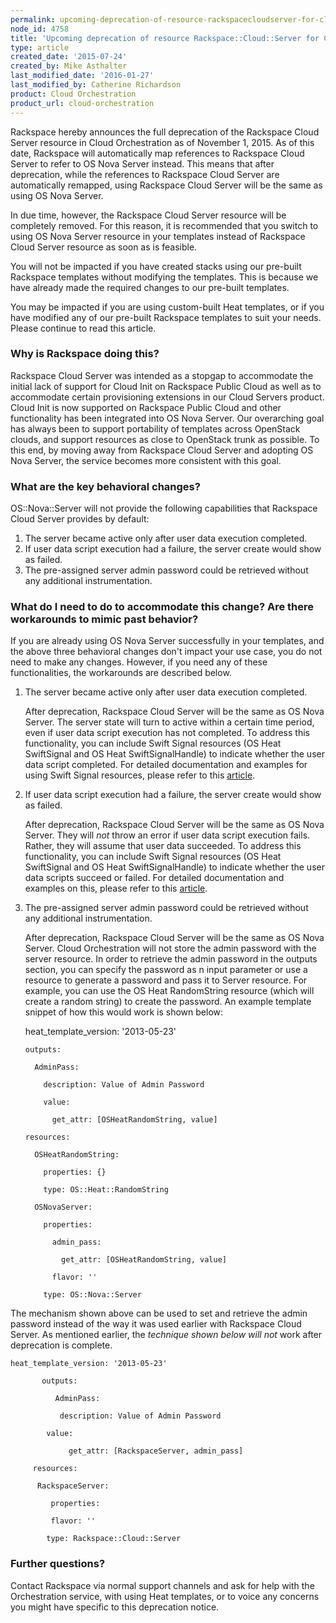 ```yaml
---
permalink: upcoming-deprecation-of-resource-rackspacecloudserver-for-cloud-orchestration/
node_id: 4758
title: 'Upcoming deprecation of resource Rackspace::Cloud::Server for Cloud Orchestration'
type: article
created_date: '2015-07-24'
created_by: Mike Asthalter
last_modified_date: '2016-01-27'
last_modified_by: Catherine Richardson
product: Cloud Orchestration
product_url: cloud-orchestration
---
```


Rackspace hereby announces the full deprecation of the
Rackspace Cloud Server resource in Cloud Orchestration as of November 1,
2015. As of this date, Rackspace will automatically map references
to Rackspace Cloud Server to refer to OS Nova Server instead. This means
that after deprecation, while the references to Rackspace Cloud Server
are automatically remapped, using Rackspace Cloud Server will be the
same as using OS Nova Server.

In due time, however, the Rackspace Cloud Server resource will be
completely removed. For this reason, it is recommended that you switch
to using OS Nova Server resource in your templates instead of
Rackspace Cloud Server resource as soon as is feasible.

You will not be impacted if you have created stacks using our pre-built
Rackspace templates without modifying the templates. This is because we
have already made the required changes to our pre-built templates.

You may be impacted if you are using custom-built Heat templates, or if
you have modified any of our pre-built Rackspace templates to suit your
needs. Please continue to read this article.




### Why is Rackspace doing this? ###

Rackspace Cloud Server was intended as a stopgap to accommodate the
initial lack of support for Cloud Init on Rackspace Public Cloud as well
as to accommodate certain provisioning extensions in our Cloud Servers
product. Cloud Init is now supported on Rackspace Public Cloud and other
functionality has been integrated into OS Nova Server. Our overarching
goal has always been to support portability of templates across
OpenStack clouds, and support resources as close to OpenStack trunk as
possible. To this end, by moving away from Rackspace Cloud Server and
adopting OS Nova Server, the service becomes more consistent with this
goal.



### What are the key behavioral changes? ###

OS::Nova::Server will not provide the following capabilities
that Rackspace Cloud Server provides by default:

1.  The server became active only after user data execution completed.
2.  If user data script execution had a failure, the server create would
    show as failed.
3.  The pre-assigned server admin password could be retrieved without
    any additional instrumentation.


### What do I need to do to accommodate this change? Are there workarounds to mimic past behavior? ###

If you are already using OS Nova Server successfully in your templates,
and the above three behavioral changes don't impact your use case, you
do not need to make any changes. However, if you need any of these
functionalities, the workarounds are described below.

1.  The server became active only after user data execution completed.

    After deprecation, Rackspace Cloud Server will be the same
    as OS Nova Server. The server state will turn to active within a
    certain time period, even if user data script execution has
    not completed. To address this functionality, you can include Swift
    Signal resources (OS Heat SwiftSignal and OS Heat SwiftSignalHandle)
    to indicate whether the user data script completed. For detailed
    documentation and examples for using Swift Signal resources, please
    refer to
    this [article](/how-to/using-swift-signal-resources-to-determine-status-for-cloud-orchestration-user-data-scripts).

2.  If user data script execution had a failure, the server create would
    show as failed.

    After deprecation, Rackspace Cloud Server will be the same
    as OS Nova Server. They will *not* throw an error if user data
    script execution fails. Rather, they will assume that user data
    succeeded. To address this functionality, you can include Swift
    Signal resources (OS Heat SwiftSignal and OS Heat SwiftSignalHandle)
    to indicate whether the user data scripts succeed or failed. For
    detailed documentation and examples on this, please refer to this
    [article](/how-to/using-swift-signal-resources-to-determine-status-for-cloud-orchestration-user-data-scripts).

3.  The pre-assigned server admin password could be retrieved without
    any additional instrumentation.

    After deprecation, Rackspace Cloud Server will be the same
    as OS Nova Server. Cloud Orchestration will not store the admin
    password with the server resource. In order to retrieve the admin
    password in the outputs section, you can specify the password as n
    input parameter or use a resource to generate a password and pass it
    to Server resource. For example, you can use the
    OS Heat RandomString resource (which will create a random string) to
    create the password. An example template snippet of how this would
    work is shown below:



    heat_template_version: '2013-05-23'

        outputs:

          AdminPass:

            description: Value of Admin Password

            value:

              get_attr: [OSHeatRandomString, value]

        resources:

          OSHeatRandomString:

            properties: {}

            type: OS::Heat::RandomString

          OSNovaServer:

            properties:

              admin_pass:

                get_attr: [OSHeatRandomString, value]

              flavor: ''

            type: OS::Nova::Server



The mechanism shown above can be used to set and retrieve the admin
password instead of the way it was used earlier with
Rackspace Cloud Server. As mentioned earlier, the *technique shown below
will not* work after deprecation is complete.



    heat_template_version: '2013-05-23'

           outputs:

              AdminPass:

               description: Value of Admin Password

            value:

                 get_attr: [RackspaceServer, admin_pass]

         resources:

          RackspaceServer:

             properties:

             flavor: ''

            type: Rackspace::Cloud::Server



### Further questions? ###

Contact Rackspace via normal support channels and ask for help with the
Orchestration service, with using Heat templates, or to voice any
concerns you might have specific to this deprecation notice.
